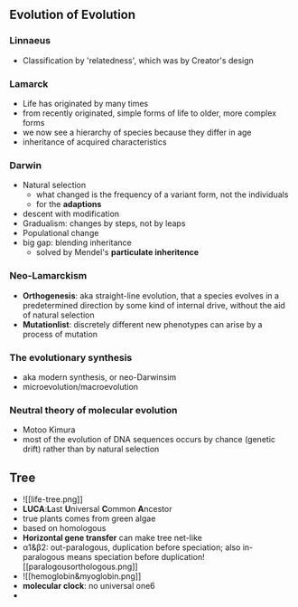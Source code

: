## Evolution of Evolution
### Linnaeus
- Classification by 'relatedness', which was by Creator's design
### Lamarck
- Life has originated by many times
- from recently originated, simple forms of life to older, more complex forms
- we now see a hierarchy of species because they differ in age
- inheritance of acquired characteristics
### Darwin
- Natural selection
	- what changed is the frequency of a variant form, not the individuals
	- for the **adaptions**
- descent with modification
- Gradualism: changes by steps, not by leaps
- Populational change
- big gap: blending inheritance
	- solved by Mendel's **particulate inheritence**
### Neo-Lamarckism
- **Orthogenesis**: aka straight-line evolution, that a species evolves in a predetermined direction by some kind of internal drive, without the aid of natural selection
- **Mutationlist**: discretely different new phenotypes can arise by a process of mutation
### The evolutionary synthesis
- aka modern synthesis, or neo-Darwinsim
- microevolution/macroevolution
### Neutral theory of molecular evolution
- Motoo Kimura
- most of the evolution of DNA sequences occurs by chance (genetic drift) rather than by natural selection
## Tree
- ![[life-tree.png]]
- **LUCA**:**L**ast **U**niversal **C**ommon **A**ncestor
- true plants comes from green algae
- based on homologous
- **Horizontal gene transfer** can make tree net-like
- α1&β2: out-paralogous, duplication before speciation; also in-paralogous means speciation before duplication![[paralogousorthologous.png]]
- ![[hemoglobin&myoglobin.png]]
- **molecular clock**: no universal one6
- 